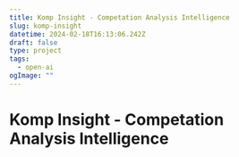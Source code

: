 ```yaml
---
title: Komp Insight - Competation Analysis Intelligence
slug: komp-insight
datetime: 2024-02-18T16:13:06.242Z
draft: false
type: project
tags:
  - open-ai
ogImage: ""
---
```


# Komp Insight - Competation Analysis Intelligence